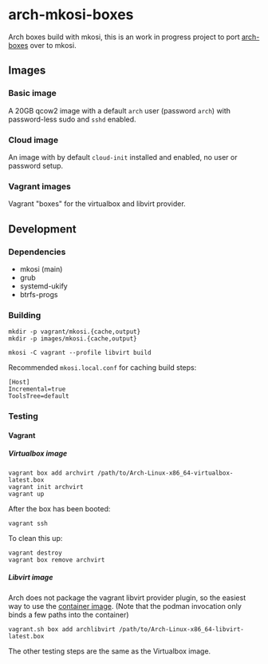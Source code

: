 # arch-mkosi-boxes

Arch boxes build with mkosi, this is an work in progress project to port
[arch-boxes](https://gitlab.archlinux.org/archlinux/arch-boxes) over to mkosi.

## Images

### Basic image

A 20GB qcow2 image with a default `arch` user (password `arch`) with
password-less sudo and `sshd` enabled.

### Cloud image

An image with by default `cloud-init` installed and enabled, no user or password setup.

### Vagrant images

Vagrant "boxes" for the virtualbox and libvirt provider.

## Development

### Dependencies

* mkosi (main)
* grub
* systemd-ukify
* btrfs-progs


### Building

```
mkdir -p vagrant/mkosi.{cache,output}
mkdir -p images/mkosi.{cache,output}

mkosi -C vagrant --profile libvirt build
```

Recommended `mkosi.local.conf` for caching build steps:
```
[Host]
Incremental=true
ToolsTree=default
```

### Testing

#### Vagrant

##### Virtualbox image

```
vagrant box add archvirt /path/to/Arch-Linux-x86_64-virtualbox-latest.box
vagrant init archvirt
vagrant up
```

After the box has been booted:
```
vagrant ssh
```

To clean this up:

```
vagrant destroy
vagrant box remove archvirt
```

##### Libvirt image

Arch does not package the vagrant libvirt provider plugin, so the easiest way to use the [container image](https://vagrant-libvirt.github.io/vagrant-libvirt/installation.html#using-podman). (Note that the podman invocation only binds a few paths into the container)

```
vagrant.sh box add archlibvirt /path/to/Arch-Linux-x86_64-libvirt-latest.box
```

The other testing steps are the same as the Virtualbox image.
